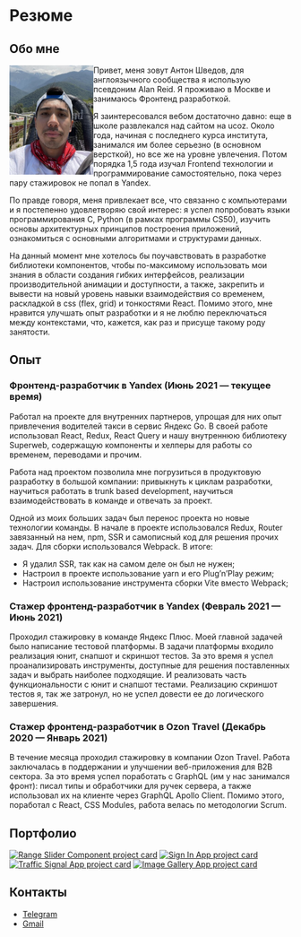 # Резюме

## Обо мне
<img src="./me.jpg" alt="Photo of myself" width="150" align="left">

Привет, меня зовут Антон Шведов, для англоязычного сообщества я использую псевдоним Alan Reid. Я проживаю в Москве и занимаюсь Фронтенд разработкой.

Я заинтересовался вебом достаточно давно: еще в школе развлекался над сайтом на ucoz. Около года, начиная с последнего курса института, занимался им более серьезно (в основном версткой), но все же на уровне увлечения. Потом порядка 1,5 года изучал Frontend технологии и программирование самостоятельно, пока через пару стажировок не попал в Yandex.

По правде говоря, меня привлекает все, что связанно с компьютерами и я постепенно удовлетворяю свой интерес: я успел попробовать языки программирования C, Python (в рамках программы CS50), изучить основы архитектурных принципов построения приложений, ознакомиться с основными алгоритмами и структурами данных.

На данный момент мне хотелось бы поучавствовать в разработке библиотеки компонентов, чтобы по-максимому использовать мои знания в области создания гибких интерфейсов, реализации производительной анимации и доступности, а также, закрепить и вывести на новый уровень навыки взаимодействия со временем, раскладкой в css (flex, grid) и тонкостями React. Помимо этого, мне нравится улучшать опыт разработки и я не люблю переключаться между контекстами, что, кажется, как раз и присуще такому роду занятости.

## Опыт
### Фронтенд-разработчик в Yandex (Июнь 2021 — текущее время)
Работал на проекте для внутренних партнеров, упрощая для них опыт привлечения водителей такси в сервис Яндекс Go. В своей работе использовал React, Redux, React Query и нашу внутреннюю библиотеку Superweb, содержащую компоненты и хелперы для работы со временем, переводами и прочим.

Работа над проектом позволила мне погрузиться в продуктовую разработку в большой компании: привыкнуть к циклам разработки, научиться работать в trunk based development, научиться взаимодействовать в команде и отвечать за проект.

Одной из моих больших задач был перенос проекта но новые технологии команды. В начале в проекте использовался Redux, Router завязанный на нем, npm, SSR и самописный код для решения прочих задач. Для сборки использовался Webpack. В итоге:
* Я удалил SSR, так как на самом деле он был не нужен;
* Настроил в проекте использование yarn и его Plug’n’Play режим;
* Настроил использование инструмента сборки Vite вместо Webpack;

### Стажер фронтенд-разработчик в Yandex (Февраль 2021 — Июнь 2021)
Проходил стажировку в команде Яндекс Плюс. Моей главной задачей было написание тестовой платформы. В задачи платформы входило реализация юнит, снапшот и скриншот тестов. За это время я успел проанализировать инструменты, доступные для решения поставленных задач и выбрать наиболее подходящие. И реализовать часть функциональности с юнит и снапшот тестами. Реализацию скриншот тестов я, так же затронул, но не успел довести ее до логического завершения.

### Стажер фронтенд-разработчик в Ozon Travel (Декабрь 2020 — Январь 2021)
В течение месяца проходил стажировку в компании Ozon Travel. Работа заключалась в поддержании и улучшении веб-приложения для B2B сектора. За это время успел поработать с GraphQL (им у нас занимался фронт): писал типы и обработчики для ручек сервера, а также использовал их на клиенте через GraphQL Apollo Client. Помимо этого, поработал с React, CSS Modules, работа велась по методологии Scrum.

## Портфолио
[![Range Slider Component project card](https://github-readme-stats.vercel.app/api/pin/?username=alanreidt&repo=range-slider-component)](https://github.com/alanreidt/range-slider-component)
[![Sign In App project card](https://github-readme-stats.vercel.app/api/pin/?username=alanreidt&repo=sign-in-app)](https://github.com/alanreidt/sign-in-app)
[![Traffic Signal App project card](https://github-readme-stats.vercel.app/api/pin/?username=alanreidt&repo=traffic-signal-app)](https://github.com/alanreidt/traffic-signal-app)
[![Image Gallery App project card](https://github-readme-stats.vercel.app/api/pin/?username=alanreidt&repo=image-gallery-app)](https://github.com/alanreidt/image-gallery-app)

## Контакты
- [Telegram](https://t.me/antonshvedov)
- [Gmail](mailto:shvedov.a.g@yandex.ru)
